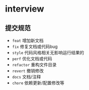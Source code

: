 # interview

## 提交规范
  - `feat` 增加新文档
  - `fix` 修复文档或代码bug
  - `style` 代码风格相关无影响运行结果的
  - `perf` 优化文档或代码
  - `refactor` 重构文件目录
  - `revert` 撤销修改
  - `docs` 文档/注释
  - `chore` 依赖更新/配置修改等